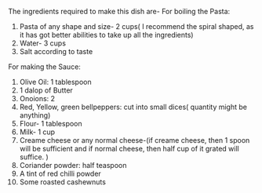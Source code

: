 The ingredients required to make this dish are-
For boiling the Pasta:
1. Pasta of any shape and size- 2 cups( I recommend the spiral shaped, as it has got better abilities to take up all the ingredients)
2.  Water- 3 cups
3.  Salt according to taste

For making the Sauce:
1. Olive Oil: 1 tablespoon
2. 1 dalop of Butter 
3. Onoions: 2
4. Red, Yellow, green bellpeppers: cut into small dices( quantity might be anything)
5. Flour- 1 tablespoon
6. Milk- 1 cup
7. Creame cheese or any normal cheese-(if creame cheese, then 1 spoon will be sufficient and if normal cheese, then half cup of it grated will suffice. )
8. Coriander powder: half teaspoon
9. A tint of red chilli powder
10. Some roasted cashewnuts
